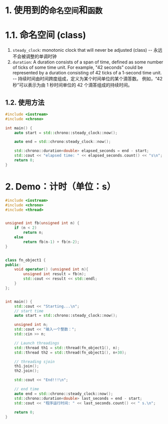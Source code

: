 # 1. 使用到的`命名空间`和`函数`

# 1.1. 命名空间 (class)
1. `steady_clock`: monotonic clock that will never be adjusted (class) -- 永远不会被调整的单调时钟
2. `duration`: A duration consists of a span of time, defined as some number of ticks of some time unit. For example, "42 seconds" could be represented by a duration consisting of 42 ticks of a 1-second time unit. -- 持续时间由时间跨度组成，定义为某个时间单位的某个滴答数。 例如，“42 秒”可以表示为由 1 秒时间单位的 42 个滴答组成的持续时间。

## 1.2. 使用方法
```c++
#include <iostream>
#include <chrono>

int main() {
    auto start = std::chrono::steady_clock::now();

    auto end = std::chrono:steady_clock::now();

    std::chrono::duration<double> elapsed_seconds = end - start;
    std::cout << "elapsed time: " << elapsed_seconds.count() << "s\n";
    return 0;
}
```


# 2. Demo：计时（单位：s）
```c++
#include <iostream>
#include <chrono>
#include <thread>


unsigned int fb(unsigned int n) {
    if (n < 2)
        return n;
    else
        return fb(n-1) + fb(n-2);
}


class fn_object1 {
public:
    void operator() (unsigned int n){
        unsigned int result = fb(n);
        std::cout << result << std::endl;
    }
};


int main() {
    std::cout << "Starting...\n";
    // start time
    auto start = std::chrono::steady_clock::now();

    unsigned int n;
    std::cout << "输入一个整数：";
    std::cin >> n;

    // Launch threadings
    std::thread th1 = std::thread(fn_object1(), n);
    std::thread th2 = std::thread(fn_object1(), n+30);

    // threading sjoin
    th1.join();
    th2.join();

    std::cout << "End!!!\n";

    // end time
    auto end = std::chrono::steady_clock::now();
    std::chrono::duration<double> last_seconds = end - start;
    std::cout << "程序运行时间: " << last_seconds.count() << " s.\n";
    
    return 0;
}
```